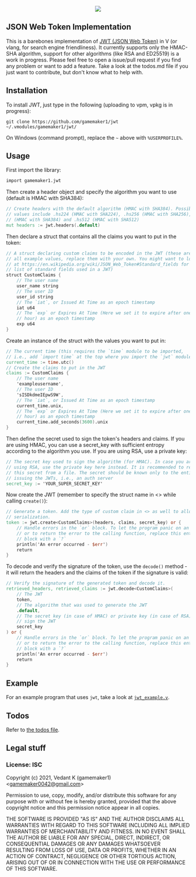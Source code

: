 <p align="center">
  <img src="http://jwt.io/img/logo-asset.svg" />
</p>

## JSON Web Token Implementation

This is a barebones implementation of [JWT (JSON Web Token)](https://jwt.io) in V (or vlang, for search engine friendliness). It currently supports only the HMAC-SHA algorithm, support for other algorithms (like RSA and ED25519) is a work in progress. Please feel free to open a issue/pull request if you find any problem or want to add a feature. Take a look at the todos.md file if you just want to contribute, but don't know what to help with.

## Installation

To install JWT, just type in the following (uploading to vpm, vpkg is in progress):

```
git clone https://github.com/gamemaker1/jwt ~/.vmodules/gamemaker1/jwt/
```

On Windows (command prompt), replace the `~` above with `%USERPROFILE%`.

## Usage

First import the library:

```v
import gamemaker1.jwt
```

Then create a header object and specify the algorithm you want to use (default is HMAC with SHA384):

```v
// Create headers with the default algorithm (HMAC with SHA384). Possible
// values include .hs224 (HMAC with SHA224), .hs256 (HMAC with SHA256), .hs384
// (HMAC with SHA384) and .hs512 (HMAC with SHA512)
mut headers := jwt.headers(.default)
```

Then declare a struct that contains all the claims you want to put in the token:

```v
// A struct declaring custom claims to be encoded in the JWT (these are
// all example values, replace them with your own. You might want to look
// at https://en.wikipedia.org/wiki/JSON_Web_Token#Standard_fields for a
// list of standard fields used in a JWT)
struct CustomClaims {
	// The user name
	user_name string
	// The user ID
	user_id string
	// The `iat`, or Issued At Time as an epoch timestamp
	iat u64
	// The `exp` or Expires At Time (Here we set it to expire after one 
	// hour) as an epoch timestamp
	exp u64
}
```

Create an instance of the struct with the values you want to put in:

```v
// The current time (this requires the `time` module to be imported,
// i.e., add `import time` at the top where you import the `jwt` module)
current_time := time.utc()
// Create the claims to put in the JWT
claims := CustomClaims {
	// The user name
	'exampleusername',
	// The user ID
	'sISDkdmeIEpwS9W',
	// The `iat`, or Issued At Time as an epoch timestamp
	current_time.unix,
	// The `exp` or Expires At Time (Here we set it to expire after one 
	// hour) as an epoch timestamp
	current_time.add_seconds(3600).unix
}
```

Then define the secret used to sign the token's headers and claims. If you are using HMAC, you can use a secret_key with sufficient entropy according to the algorithm you use. If you are using RSA, use a private key:

```v
// The secret key used to sign the algorithm (for HMAC). In case you are 
// using RSA, use the private key here instead. It is recommended to read
// this secret from a file. The secret should be known only to the entity
// issuing the JWTs, i.e., an auth server
secret_key := 'YOUR_SUPER_SECRET_KEY'
```

Now create the JWT (remember to specify the struct name in <> while calling `create()`):
```v
// Generate a token. Add the type of custom claim in <> as well to allow json 
// serialization.
token := jwt.create<CustomClaims>(headers, claims, secret_key) or {
	// Handle errors in the `or` block. To let the program panic on an error, 
	// or to return the error to the calling function, replace this entire `or` 
	// block with a `?`
	println('An error occurred - $err')
	return
}
```

To decode and verify the signature of the token, use the `decode()` method - it will return the headers and the claims of the token if the signature is valid:

```v
// Verify the signature of the generated token and decode it.
retrieved_headers, retrieved_claims := jwt.decode<CustomClaims>(
	// The JWT
	token,
	// The algorithm that was used to generate the JWT
	.default,
	// The secret key (in case of HMAC) or private key (in case of RSA) used to 
	// sign the JWT
	secret_key
) or {
	// Handle errors in the `or` block. To let the program panic on an error, 
	// or to return the error to the calling function, replace this entire `or` 
	// block with a `?`
	println('An error occurred - $err')
	return
}
```

## Example

For an example program that uses `jwt`, take a look at [`jwt_example.v`](./examples/jwt_example.v).

## Todos

Refer to [the todos file](./todos.md).

## Legal stuff

### License: ISC

Copyright (c) 2021, Vedant K (gamemaker1) \<gamemaker0042@gmail.com\>

Permission to use, copy, modify, and/or distribute this software for any purpose with or without fee is hereby granted, provided that the above copyright notice and this permission notice appear in all copies.

THE SOFTWARE IS PROVIDED "AS IS" AND THE AUTHOR DISCLAIMS ALL WARRANTIES WITH REGARD TO THIS SOFTWARE INCLUDING ALL IMPLIED WARRANTIES OF MERCHANTABILITY AND FITNESS. IN NO EVENT SHALL THE AUTHOR BE LIABLE FOR ANY SPECIAL, DIRECT, INDIRECT, OR CONSEQUENTIAL DAMAGES OR ANY DAMAGES WHATSOEVER RESULTING FROM LOSS OF USE, DATA OR PROFITS, WHETHER IN AN ACTION OF CONTRACT, NEGLIGENCE OR OTHER TORTIOUS ACTION, ARISING OUT OF OR IN CONNECTION WITH THE USE OR PERFORMANCE OF THIS SOFTWARE.
